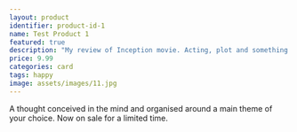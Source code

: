 ```yaml
---
layout: product
identifier: product-id-1
name: Test Product 1
featured: true
description: "My review of Inception movie. Acting, plot and something else in this short description."
price: 9.99
categories: card
tags: happy
image: assets/images/11.jpg
---
```

A thought conceived in the mind and organised around a main theme of your choice. Now on sale for a limited time.
